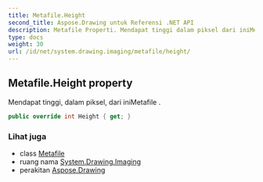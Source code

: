 ```yaml
---
title: Metafile.Height
second_title: Aspose.Drawing untuk Referensi .NET API
description: Metafile Properti. Mendapat tinggi dalam piksel dari iniMetafile .
type: docs
weight: 30
url: /id/net/system.drawing.imaging/metafile/height/
---
```

## Metafile.Height property

Mendapat tinggi, dalam piksel, dari iniMetafile .

```csharp
public override int Height { get; }
```

### Lihat juga

* class [Metafile](../)
* ruang nama [System.Drawing.Imaging](../../metafile/)
* perakitan [Aspose.Drawing](../../../)


